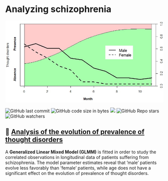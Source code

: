 # Analyzing schizophrenia

<p align="center">
<img src="https://github.com/aritzLizoain/Analyzing-schizophrenia/blob/main/EDA.jpg" width="1300"/>
</p>

![GitHub last commit](https://img.shields.io/github/last-commit/aritzLizoain/Analyzing-schizophrenia)
![GitHub code size in bytes](https://img.shields.io/github/languages/code-size/aritzLizoain/Analyzing-schizophrenia)
[![](https://tokei.rs/b1/github/aritzLizoain/Analyzing-schizophrenia?category=lines)](https://github.com/aritzLizoain/Analyzing-schizophrenia) 
![GitHub Repo stars](https://img.shields.io/github/stars/aritzLizoain/Analyzing-schizophrenia?style=social)
![GitHub watchers](https://img.shields.io/github/watchers/aritzLizoain/Analyzing-schizophrenia?style=social)

## :brain: [Analysis of the evolution of prevalence of thought disorders](https://github.com/aritzLizoain/Analyzing-schizophrenia/blob/main/Report.pdf)

A **Generalized Linear Mixed Model (GLMM)** is fitted in order to study the correlated observations in
longitudinal data of patients suffering from schizophrenia. The model parameter estimates reveal that
’male’ patients evolve less favorably than ’female’ patients, while age does not have a significant effect
on the evolution of prevalence of thought disorders.
